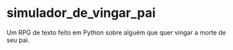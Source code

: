 # simulador_de_vingar_pai
Um RPG de texto feito em Python sobre alguém que quer vingar a morte de seu pai.
